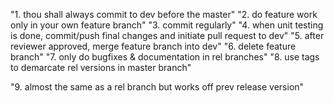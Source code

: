 "1. thou shall always commit to dev before the master" 
"2. do feature work only in your own feature branch" 
"3. commit regularly" 
"4. when unit testing is done, commit/push final changes and initiate pull request to dev" 
"5. after reviewer approved, merge feature branch into dev" 
"6. delete feature branch" 
"7. only do bugfixes & documentation in rel branches" 
"8. use tags to demarcate rel versions in master branch" 

"9. almost the same as a rel branch but works off prev release version" 
